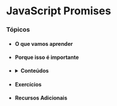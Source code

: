 # JavaScript Promises

### Tópicos
* #### O que vamos aprender
* #### Porque isso é importante
* <details>
    <summary> <strong>Conteúdos<strong> </summary>
    
    1. Application Programming Interface (API) 
    2. Relemebrando o fluxo assíncrono
    3. Promises
    4. Para fixar
  </details> 
  
* #### Exercícios
* #### Recursos Adicionais
